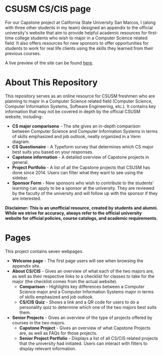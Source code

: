 # CSUSM CS/CIS page
For our Capstone project at California State University San Marcos, I (along with three other students in my team) designed an appendix to the official university's website that aim to provide helpful academic resources for first-time college students who wish to major in a Computer Science related field. It also offers resources for new sponsors to offer opportunities for students to work for real life clients using the skills they learned from their previous courses.

A live preview of the site can be found [here](https://htmlpreview.github.io/?https://raw.githubusercontent.com/TheFourthLugia/csusm-cs-senior-project/main/index.html).

# About This Repository
This repository serves as an online resource for CSUSM freshmen who are planning to major in a Computer Science related field (Computer Science, Computer Information Systems, Software Engineering, etc.). It contains key information that may not be covered in depth by the official CSUSM website, including:

* **CS major comparisons** - The site gives an in-depth comparison between Computer Science and Computer Information Systems in terms of skills emphasized and job outlook, neatly organized in a Venn diagram.
* **CS Questionaire** - A Typeform survey that determines which CS major best suits you based on your responses.
* **Capstone information** - A detailed overview of Capstone projects in general.
* **Project Portfolio** - A list of all the Capstone projects that CSUSM has done since 2014. Users can filter what they want to see using the sidebar.
* **Sponsor Form** - New sponsors who wish to contribute to the students' learning can apply to be a sponsor at the university. They are reviewed by the faculty of the university and will follow up with the sponsor if they are interested.

**Disclaimer: This is an unofficial resource, created by students and alumni. While we strive for accuracy, always refer to the official university website for official policies, course catalogs, and academic requirements.**

# Pages
This project contains seven webpages.

* **Welcome page** - The first page users will see when browsing the appendix site.
* **About CS/CIS** - Gives an overview of what each of the two majors are, as well as their respective links to a checklist for classes to take for the major (the checklist comes from the actual website).
  * **Comparison** - Highlights key differences between a Computer Science major and a Computer Information Systems major in terms of skills emphasized and job outlook.
  * **CS/CIS Quiz** - Shows a link and a QR code for users to do a personality quiz to determine which one of the two majors best suits them.
* **Senior Projects** - Gives an overview of the type of projects offered by courses in the two majors.
  * **Capstone Project** - Gives an overview of what Capstone Projects are, as well as FAQs for those projects.
  * **Senior Project Portfolio** - Displays a list of all CS/CIS related projects that the university had initiated. Users can interact with filters to display relevant information.
